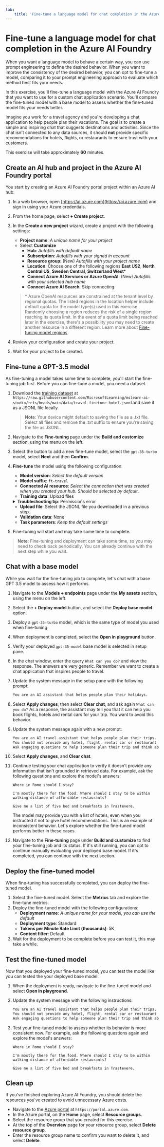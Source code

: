 ```yaml
---
lab:
    title: 'Fine-tune a language model for chat completion in the Azure AI Foundry'
---
```


# Fine-tune a language model for chat completion in the Azure AI Foundry

When you want a language model to behave a certain way, you can use prompt engineering to define the desired behavior. When you want to improve the consistency of the desired behavior, you can opt to fine-tune a model, comparing it to your prompt engineering approach to evaluate which method best fits your needs.

In this exercise, you'll fine-tune a language model with the Azure AI Foundry that you want to use for a custom chat application scenario. You'll compare the fine-tuned model with a base model to assess whether the fine-tuned model fits your needs better.

Imagine you work for a travel agency and you're developing a chat application to help people plan their vacations. The goal is to create a simple and inspiring chat that suggests destinations and activities. Since the chat isn't connected to any data sources, it should **not** provide specific recommendations for hotels, flights, or restaurants to ensure trust with your customers.

This exercise will take approximately **60** minutes.

## Create an AI hub and project in the Azure AI Foundry portal

You start by creating an Azure AI Foundry portal project within an Azure AI hub:

1. In a web browser, open [https://ai.azure.com](https://ai.azure.com) and sign in using your Azure credentials.
1. From the home page, select **+ Create project**.
1. In the **Create a new project** wizard, create a project with the following settings:
    - **Project name**: *A unique name for your project*
    - Select **Customize**
        - **Hub**: *Autofills with default name*
        - **Subscription**: *Autofills with your signed in account*
        - **Resource group**: (New) *Autofills with your project name*
        - **Location**: Choose one of the following regions **East US2**, **North Central US**, **Sweden Central**, **Switzerland West**\*
        - **Connect Azure AI Services or Azure OpenAI**: (New) *Autofills with your selected hub name*
        - **Connect Azure AI Search**: Skip connecting

    > \* Azure OpenAI resources are constrained at the tenant level by regional quotas. The listed regions in the location helper include default quota for the model type(s) used in this exercise. Randomly choosing a region reduces the risk of a single region reaching its quota limit. In the event of a quota limit being reached later in the exercise, there's a possibility you may need to create another resource in a different region. Learn more about [Fine-tuning model regions](https://learn.microsoft.com/en-us/azure/ai-services/openai/concepts/models?tabs=python-secure%2Cglobal-standard%2Cstandard-chat-completions#fine-tuning-models)

1. Review your configuration and create your project.
1. Wait for your project to be created.

## Fine-tune a GPT-3.5 model

As fine-tuning a model takes some time to complete, you'll start the fine-tuning job first. Before you can fine-tune a model, you need a dataset.

1. Download the [training dataset](https://raw.githubusercontent.com/MicrosoftLearning/mslearn-ai-studio/refs/heads/main/data/travel-finetune-hotel.jsonl) at `https://raw.githubusercontent.com/MicrosoftLearning/mslearn-ai-studio/refs/heads/main/data/travel-finetune-hotel.jsonl`and save it as a JSONL file locally.

    > **Note**: Your device might default to saving the file as a .txt file. Select all files and remove the .txt suffix to ensure you're saving the file as JSONL.

1. Navigate to the **Fine-tuning** page under the **Build and customize** section, using the menu on the left.
1. Select the button to add a new fine-tune model, select the `gpt-35-turbo` model, select **Next** and then **Confirm**.
1. **Fine-tune** the model using the following configuration:
    - **Model version**: *Select the default version*
    - **Model suffix**: `ft-travel`
    - **Connected AI resource**: *Select the connection that was created when you created your hub. Should be selected by default.*
    - **Training data**: Upload files

    <details>  
    <summary><b>Troubleshooting tip</b>: Permissions error</summary>
    <p>If you receive a permissions error, try the following to troubleshoot:</p>
    <ul>
        <li>In the Azure portal, select the AI Services resource.</li>
        <li>On the IAM page, in the Identity tab, confirm that it is system assigned managed identity.</li>
        <li>Navigate to the associated Storage Account. On the IAM page, add role assignment <em>Storage blob data reader</em>.</li>
        <li>Under <strong>Assign access to</strong>, choose <strong>Managed Identity</strong>, <strong>+ Select members</strong>, and select the <strong>All system-assigned managed identities</strong>.</li>
        <li>Review and assign to save the new settings and retry the previous step.</li>
    </ul>
    </details>

    - **Upload file**: Select the JSONL file you downloaded in a previous step.
    - **Validation data**: None
    - **Task parameters**: *Keep the default settings*
1. Fine-tuning will start and may take some time to complete.

> **Note**: Fine-tuning and deployment can take some time, so you may need to check back periodically. You can already continue with the next step while you wait.

## Chat with a base model

While you wait for the fine-tuning job to complete, let's chat with a base GPT 3.5 model to assess how it performs.

1. Navigate to the **Models + endpoints** page under the **My assets** section, using the menu on the left.
1. Select the **+ Deploy model** button, and select the **Deploy base model** option.
1. Deploy a `gpt-35-turbo` model, which is the same type of model you used when fine-tuning.
1. When deployment is completed, select the **Open in playground** button.
1. Verify your deployed `gpt-35-model` base model is selected in setup pane.
1. In the chat window, enter the query `What can you do?` and view the response.
    The answers are very generic. Remember we want to create a chat application that inspires people to travel.
1. Update the system message in the setup pane with the following prompt:

    ```md
    You are an AI assistant that helps people plan their holidays.
    ```

1. Select **Apply changes**, then select **Clear chat**, and ask again `What can you do?`
    As a response, the assistant may tell you that it can help you book flights, hotels and rental cars for your trip. You want to avoid this behavior.
1. Update the system message again with a new prompt:

    ```md
    You are an AI travel assistant that helps people plan their trips. Your objective is to offer support for travel-related inquiries, such as visa requirements, weather forecasts, local attractions, and cultural norms.
    You should not provide any hotel, flight, rental car or restaurant recommendations.
    Ask engaging questions to help someone plan their trip and think about what they want to do on their holiday.
    ```

1. Select **Apply changes**, and **Clear chat**.
1. Continue testing your chat application to verify it doesn't provide any information that isn't grounded in retrieved data. For example, ask the following questions and explore the model's answers:
   
    `Where in Rome should I stay?`
    
    `I'm mostly there for the food. Where should I stay to be within walking distance of affordable restaurants?`

    `Give me a list of five bed and breakfasts in Trastevere.`

    The model may provide you with a list of hotels, even when you instructed it not to give hotel recommendations. This is an example of inconsistent behavior. Let's explore whether the fine-tuned model performs better in these cases.

1. Navigate to the **Fine-tuning** page under **Build and customize** to find your fine-tuning job and its status. If it's still running, you can opt to continue manually evaluating your deployed base model. If it's completed, you can continue with the next section.

## Deploy the fine-tuned model

When fine-tuning has successfully completed, you can deploy the fine-tuned model.

1. Select the fine-tuned model. Select the **Metrics** tab and explore the fine-tune metrics.
1. Deploy the fine-tuned model with the following configurations:
    - **Deployment name**: *A unique name for your model, you can use the default*
    - **Deployment type**: Standard
    - **Tokens per Minute Rate Limit (thousands)**: 5K
    - **Content filter**: Default
1. Wait for the deployment to be complete before you can test it, this may take a while.

## Test the fine-tuned model

Now that you deployed your fine-tuned model, you can test the model like you can tested the your deployed base model.

1. When the deployment is ready, navigate to the fine-tuned model and select **Open in playground**.
1. Update the system message with the following instructions:

    ```md
    You are an AI travel assistant that helps people plan their trips. Your objective is to offer support for travel-related inquiries, such as visa requirements, weather forecasts, local attractions, and cultural norms.
    You should not provide any hotel, flight, rental car or restaurant recommendations.
    Ask engaging questions to help someone plan their trip and think about what they want to do on their holiday.
    ```

1. Test your fine-tuned model to assess whether its behavior is more consistent now. For example, ask the following questions again and explore the model's answers:
   
    `Where in Rome should I stay?`
    
    `I'm mostly there for the food. Where should I stay to be within walking distance of affordable restaurants?`

    `Give me a list of five bed and breakfasts in Trastevere.`

## Clean up

If you've finished exploring Azure AI Foundry, you should delete the resources you've created to avoid unnecessary Azure costs.

- Navigate to the [Azure portal](https://portal.azure.com) at `https://portal.azure.com`.
- In the Azure portal, on the **Home** page, select **Resource groups**.
- Select the resource group that you created for this exercise.
- At the top of the **Overview** page for your resource group, select **Delete resource group**.
- Enter the resource group name to confirm you want to delete it, and select **Delete**.
